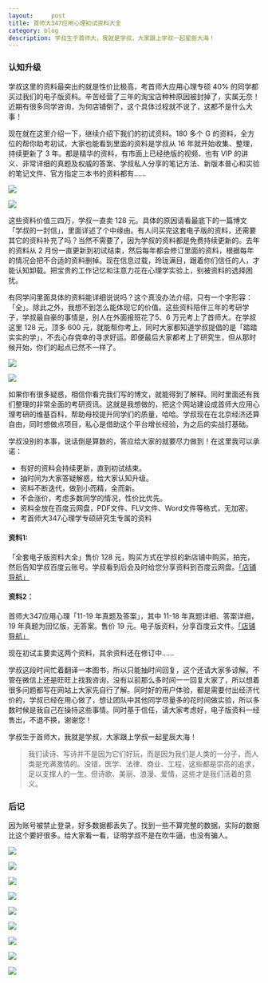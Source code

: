 ```yaml
---
layout:     post
title: 首师大347应用心理初试资料大全
category: blog
description: 学叔生于首师大，我就是学叔，大家跟上学叔一起星辰大海！
---
```



### 认知升级

学叔这里的资料最突出的就是性价比极高，考首师大应用心理专硕 40% 的同学都买过我们的电子版资料。辛苦经营了三年的淘宝店种种原因被封掉了，实属无奈！近期有很多同学咨询，为何店铺倒了，这个具体过程就不说了，这都不是什么大事！

现在就在这里介绍一下，继续介绍下我们的初试资料。180 多个 G 的资料，全方位的帮你助考初试，大家也能看到里面的资料是学叔从 16 年就开始收集、整理，持续更新了 3 年。都是精华的资料，有市面上已经绝版的视频、也有 VIP 的讲义、非常详细的真题及权威的答案、学叔私人分享的笔记方法、新版本普心和实验的笔记文件、官方指定三本书的资料都有......

![](http://pmtd8ixk2.bkt.clouddn.com/image-1.png)

![](http://pmtd8ixk2.bkt.clouddn.com/image-2.png)

这些资料价值三四万，学叔一直卖 128 元。具体的原因请看最底下的一篇博文「学叔的一封信」，里面详述了个中缘由。有人问买完这套电子版的资料，还需要其它的资料补充了吗？当然不需要了，因为学叔的资料都是免费持续更新的。去年的资料从 2 月份一直更新到初试结束，然后每年都会修订里面的资料，根据每年的情况会把不合适的资料删掉。现在信息过载，玲珑满目，跟着你们信任的人，才能认知卸载。把宝贵的工作记忆和注意力花在心理学实验上，别被资料的选择困扰。

有同学问里面具体的资料能详细说说吗？这个真没办法介绍，只有一个字形容：「全」。除此之外，我想不到怎么能体现它的价值。这些资料陪伴三年的考研学子，学叔最自豪的事情是，别人在外面报班花了5、6 万元考上了首师大。在学叔这里 128 元，顶多 600 元，就能帮你考上，同时大家都知道学叔提倡的是「踏踏实实的学」，不去心存侥幸的寻求好运。即便最后大家都考上了研究生，但从那时候开始，你们的起点已然不一样了。

![](http://pmtd8ixk2.bkt.clouddn.com/image-44.png)

![](http://pmtd8ixk2.bkt.clouddn.com/image-33.png)

如果你有很多疑惑，相信你看完我们写的博文，就能得到了解释。同时里面还有我们整理的非常全面的考研资讯。这就是我想做的，把这个网站建设成首师大应用心理考研的维基百科，帮助母校提升同学们的质量，哈哈。学叔现在在北京经济还算自由，同时想做点项目，私心是借助这个平台增长经验，为之后的实战打基础。

学叔没别的本事，说话倒是算数的，答应给大家的就要尽力做到！在这里我可以承诺：

* 有好的资料会持续更新，直到初试结束。
* 抽时间为大家答疑解惑，给大家认知升级。
* 资料不断迭代，做到小而精，全而新。
* 不会涨价，考虑多数同学的情况，性价比优先。
* 资料全放在百度云网盘，PDF文件、FLV文件、Word文件等格式，无加密。
* 考首师大347心理学专硕研究生专属的资料

#### 资料1:

「全套电子版资料大全」售价 128 元，购买方式在学叔的新店铺中购买，拍完，然后告知学叔百度云账号。学叔看到后会及时给您分享资料到百度云网盘。[「店铺导航」](https://shop342556748.taobao.com/?spm=a313o.201708ban.sellercard.12.64f0197aZ7oEHs)

#### 资料2：

首师大347应用心理「11-19 年真题及答案」，其中 11-18 年真题详细、答案详细，19 年真题为回忆版，无答案。售价 19 元。电子版资料，分享百度云文件。[「店铺导航」](https://shop342556748.taobao.com/?spm=a313o.201708ban.sellercard.12.64f0197aZ7oEHs)

现在初试主要卖这两个资料，其余资料还在修订中......

学叔这段时间忙着翻译一本图书，所以只能抽时间回复，这个还请大家多谅解。不管在微信上还是旺旺上找我咨询，没有以前那么多时间一一回复大家了，所以想着很多问题都写在网站上大家先自行了解。同时好的用户体验，都是需要付出经济代价的，学叔已经在用心做了，想让团队中其他同学尽量多的花时间做实验，所以多数时候是我自己在操持这些事情。同时基于信任，请大家考虑好，电子版资料一经售出，不退不换，谢谢您！

学叔生于首师大，我就是学叔，大家跟上学叔一起星辰大海！

> 我们读诗、写诗并不是因为它们好玩，而是因为我们是人类的一分子，而人类是充满激情的。没错，医学、法律、商业、工程，这些都是崇高的追求，足以支撑人的一生。但诗歌、美丽、浪漫、爱情，这些才是我们活着的意义。

### 后记 
因为账号被禁止登录，好多数据都丢失了。找到一些不算完整的数据，实际的数据比这个要好很多。给大家看一看，证明学叔不是在吹牛逼，也没有骗人。

![](http://pmtd8ixk2.bkt.clouddn.com/pic2.jpeg)

![](http://pmtd8ixk2.bkt.clouddn.com/pic1.jpeg)

![](http://pmtd8ixk2.bkt.clouddn.com/pic4.png)

![](http://pmtd8ixk2.bkt.clouddn.com/WechatIMG125.jpeg)

![](http://pmtd8ixk2.bkt.clouddn.com/WechatIMG27.jpeg)

![](http://pmtd8ixk2.bkt.clouddn.com/WechatIMG25.jpeg)

![](http://pmtd8ixk2.bkt.clouddn.com/WechatIMG24.jpeg)

![](http://pmtd8ixk2.bkt.clouddn.com/WechatIMG26.jpeg)

![](http://pmtd8ixk2.bkt.clouddn.com/icon-above-font.png)

